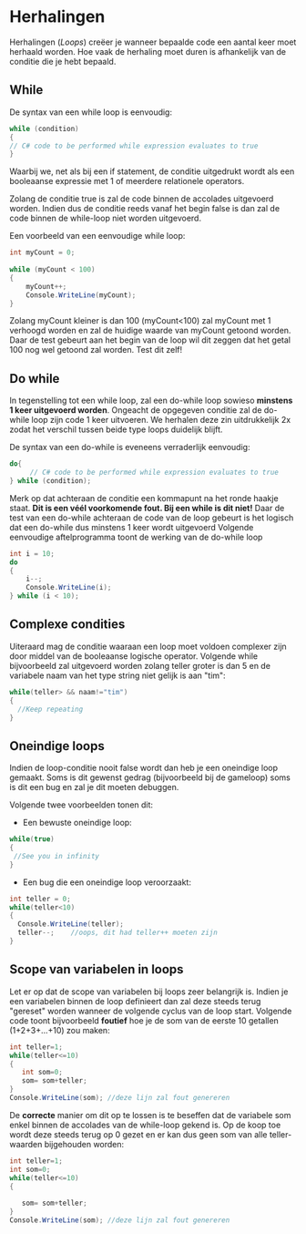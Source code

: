 # Herhalingen
Herhalingen (*Loops*) creëer je wanneer bepaalde code een aantal keer moet herhaald worden. Hoe vaak de herhaling moet duren is afhankelijk van de conditie die je hebt bepaald. 

## While
De syntax van een while loop is eenvoudig:

```csharp
while (condition) 
{
// C# code to be performed while expression evaluates to true
}
```
Waarbij we, net als bij een if statement, de conditie uitgedrukt wordt als een booleaanse expressie met 1 of meerdere relationele operators.

Zolang de conditie true is zal de code binnen de accolades uitgevoerd worden. Indien dus de conditie reeds vanaf het begin false is dan zal de code binnen de while-loop niet worden uitgevoerd.

Een voorbeeld van een eenvoudige while loop:

```csharp
int myCount = 0;
 
while (myCount < 100)
{
    myCount++;
    Console.WriteLine(myCount);
}
```
Zolang myCount kleiner is dan 100 (myCount<100) zal myCount met 1 verhoogd worden en zal de huidige waarde van myCount getoond worden. Daar de test gebeurt aan het begin van de loop wil dit zeggen dat het getal 100 nog wel getoond zal worden. Test dit zelf!

## Do while
In tegenstelling tot een while loop, zal een do-while loop sowieso **minstens 1 keer uitgevoerd worden**. Ongeacht de opgegeven conditie zal de do-while loop zijn code 1 keer uitvoeren. We herhalen deze zin uitdrukkelijk 2x zodat het verschil tussen beide type loops duidelijk blijft.

De syntax van een do-while is eveneens verraderlijk eenvoudig:

```csharp
do{
     // C# code to be performed while expression evaluates to true
} while (condition);
```

Merk op dat achteraan de conditie een kommapunt na het ronde haakje staat. **Dit is een véél voorkomende fout. Bij een while is dit niet!**
Daar de test van een do-while achteraan de code van de loop gebeurt is het logisch dat een do-while dus minstens 1 keer wordt uitgevoerd
Volgende eenvoudige aftelprogramma toont de werking van de do-while loop


```csharp
int i = 10;
do
{
    i--;
    Console.WriteLine(i);
} while (i < 10);
```

## Complexe condities

Uiteraard mag de conditie waaraan een loop moet voldoen complexer zijn door middel van de booleaanse logische operator.
Volgende while bijvoorbeeld zal uitgevoerd worden zolang teller groter is dan 5 en de variabele naam van het type string niet gelijk is aan "tim":
```csharp
while(teller> && naam!="tim")
{
  //Keep repeating
}
```

## Oneindige loops
Indien de loop-conditie nooit false wordt dan heb je een oneindige loop gemaakt. Soms is dit gewenst gedrag (bijvoorbeeld bij de gameloop) soms is dit een bug en zal je dit moeten debuggen.

Volgende twee voorbeelden tonen dit:
* Een bewuste oneindige loop:
```csharp
while(true)
{
 //See you in infinity
}
```
* Een bug die een oneindige loop veroorzaakt:
```csharp
int teller = 0; 
while(teller<10)
{
  Console.WriteLine(teller);
  teller--;    //oops, dit had teller++ moeten zijn
}
```

## Scope van variabelen in loops
Let er op dat de scope van variabelen bij loops zeer belangrijk is. Indien je een variabelen binnen de loop definieert dan zal deze steeds terug "gereset" worden wanneer de volgende cyclus van de loop start.
Volgende code toont bijvoorbeeld **foutief** hoe je de som van de eerste 10 getallen (1+2+3+...+10) zou maken:

```csharp
int teller=1;
while(teller<=10)
{
   int som=0;
   som= som+teller;
}
Console.WriteLine(som); //deze lijn zal fout genereren
```

De **correcte** manier om dit op te lossen is te beseffen dat de variabele som enkel binnen de accolades van de while-loop gekend is. Op de koop toe wordt deze steeds terug op 0 gezet en er kan dus geen som van alle teller-waarden bijgehouden worden:
```csharp
int teller=1;
int som=0;  
while(teller<=10)
{
   
   som= som+teller;
}
Console.WriteLine(som); //deze lijn zal fout genereren
```
